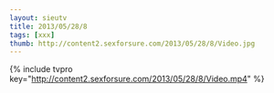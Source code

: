 ```yaml
--- 
layout: sieutv
title: 2013/05/28/8
tags: [xxx]
thumb: http://content2.sexforsure.com/2013/05/28/8/Video.jpg
---
```

{% include tvpro key="http://content2.sexforsure.com/2013/05/28/8/Video.mp4" %} 
